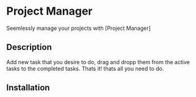# Project Manager

Seemlessly manage your projects with [Project Manager]

## Description

Add new task that you desire to do, drag and dropp them from the active tasks to the completed tasks. Thats it! thats all you need to do.


## Installation

